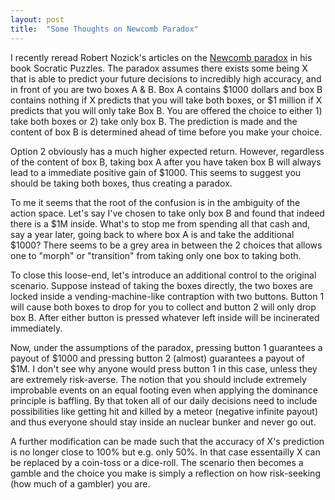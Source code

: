 ```yaml
---
layout: post
title:  "Some Thoughts on Newcomb Paradox"
---
```


I recently reread Robert Nozick's articles on the [Newcomb paradox](https://en.wikipedia.org/wiki/Newcomb%27s_paradox) in his book Socratic Puzzles. The paradox assumes there exists some being X that is able to predict your future decisions to incredibly high accuracy, and in front of you are two boxes A & B. Box A contains $1000 dollars and box B contains nothing if X predicts that you will take both boxes, or $1 million if X predicts that you will only take Box B. You are offered the choice to either 1) take both boxes or 2) take only box B. The prediction is made and the content of box B is determined ahead of time before you make your choice.

Option 2 obviously has a much higher expected return. However, regardless of the content of box B, taking box A after you have taken box B will always lead to a immediate positive gain of $1000. This seems to suggest you should be taking both boxes, thus creating a paradox.

To me it seems that the root of the confusion is in the ambiguity of the action space. Let's say I've chosen to take only box B and found that indeed there is a $1M inside. What's to stop me from spending all that cash and, say a year later, going back to where box A is and take the additional $1000? There seems to be a grey area in between the 2 choices that allows one to "morph" or "transition" from taking only one box to taking both.

To close this loose-end, let's introduce an additional control to the original scenario. Suppose instead of taking the boxes directly, the two boxes are locked inside a vending-machine-like contraption with two buttons. Button 1 will cause both boxes to drop for you to collect and button 2 will only drop box B. After either button is pressed whatever left inside will be incinerated immediately.

Now, under the assumptions of the paradox, pressing button 1 guarantees a payout of $1000 and pressing button 2 (almost) guarantees a payout of $1M. I don't see why anyone would press button 1 in this case, unless they are extremely risk-averse. The notion that you should include extremely improbable events on an equal footing even when applying the dominance principle is baffling. By that token all of our daily decisions need to include possibilities like getting hit and killed by a meteor (negative infinite payout) and thus everyone should stay inside an nuclear bunker and never go out.

A further modification can be made such that the accuracy of X's prediction is no longer close to 100% but e.g. only 50%. In that case essentailly X can be replaced by a coin-toss or a dice-roll. The scenario then becomes a gamble and the choice you make is simply a reflection on how risk-seeking (how much of a gambler) you are.
